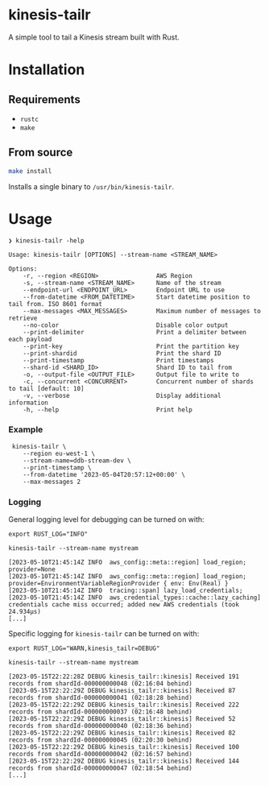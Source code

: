 # kinesis-tailr

A simple tool to tail a Kinesis stream built with Rust.

# Installation

## Requirements

* `rustc`
* `make`

## From source

```bash
make install
```

Installs a single binary to `/usr/bin/kinesis-tailr`.

# Usage

    ❯ kinesis-tailr -help

    Usage: kinesis-tailr [OPTIONS] --stream-name <STREAM_NAME>
    
    Options:
        -r, --region <REGION>                AWS Region
        -s, --stream-name <STREAM_NAME>      Name of the stream
        --endpoint-url <ENDPOINT_URL>        Endpoint URL to use
        --from-datetime <FROM_DATETIME>      Start datetime position to tail from. ISO 8601 format
        --max-messages <MAX_MESSAGES>        Maximum number of messages to retrieve
        --no-color                           Disable color output
        --print-delimiter                    Print a delimiter between each payload
        --print-key                          Print the partition key
        --print-shardid                      Print the shard ID
        --print-timestamp                    Print timestamps
        --shard-id <SHARD_ID>                Shard ID to tail from
        -o, --output-file <OUTPUT_FILE>      Output file to write to
        -c, --concurrent <CONCURRENT>        Concurrent number of shards to tail [default: 10]
        -v, --verbose                        Display additional information
        -h, --help                           Print help

### Example

     kinesis-tailr \
        --region eu-west-1 \
        --stream-name=ddb-stream-dev \
        --print-timestamp \
        --from-datetime '2023-05-04T20:57:12+00:00' \
        --max-messages 2

### Logging

General logging level for debugging can be turned on with:

    export RUST_LOG="INFO"

    kinesis-tailr --stream-name mystream

    [2023-05-10T21:45:14Z INFO  aws_config::meta::region] load_region; provider=None
    [2023-05-10T21:45:14Z INFO  aws_config::meta::region] load_region; provider=EnvironmentVariableRegionProvider { env: Env(Real) }
    [2023-05-10T21:45:14Z INFO  tracing::span] lazy_load_credentials;
    [2023-05-10T21:45:14Z INFO  aws_credential_types::cache::lazy_caching] credentials cache miss occurred; added new AWS credentials (took 24.934µs)
    [...]

Specific logging for `kinesis-tailr` can be turned on with:

    export RUST_LOG="WARN,kinesis_tailr=DEBUG"

    kinesis-tailr --stream-name mystream

    [2023-05-15T22:22:28Z DEBUG kinesis_tailr::kinesis] Received 191 records from shardId-000000000048 (02:16:04 behind)
    [2023-05-15T22:22:29Z DEBUG kinesis_tailr::kinesis] Received 87 records from shardId-000000000041 (02:18:28 behind)
    [2023-05-15T22:22:29Z DEBUG kinesis_tailr::kinesis] Received 222 records from shardId-000000000037 (02:16:48 behind)
    [2023-05-15T22:22:29Z DEBUG kinesis_tailr::kinesis] Received 52 records from shardId-000000000040 (02:18:36 behind)
    [2023-05-15T22:22:29Z DEBUG kinesis_tailr::kinesis] Received 82 records from shardId-000000000045 (02:20:30 behind)
    [2023-05-15T22:22:29Z DEBUG kinesis_tailr::kinesis] Received 100 records from shardId-000000000042 (02:16:57 behind)
    [2023-05-15T22:22:29Z DEBUG kinesis_tailr::kinesis] Received 144 records from shardId-000000000047 (02:18:54 behind)
    [...]
